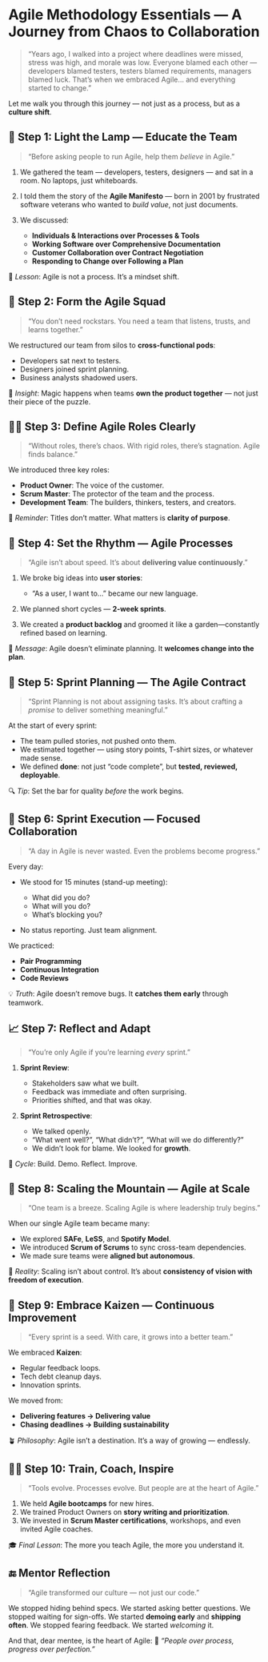  
#   **Agile Methodology Essentials — A Journey from Chaos to Collaboration**

> “Years ago, I walked into a project where deadlines were missed, stress was high, and morale was low. Everyone blamed each other — developers blamed testers, testers blamed requirements, managers blamed luck. That’s when we embraced Agile… and everything started to change.”

Let me walk you through this journey — not just as a process, but as a **culture shift**.

 
## 🧭 **Step 1: Light the Lamp — Educate the Team**

> “Before asking people to run Agile, help them *believe* in Agile.”

1. We gathered the team — developers, testers, designers — and sat in a room. No laptops, just whiteboards.
2. I told them the story of the **Agile Manifesto** — born in 2001 by frustrated software veterans who wanted to *build value*, not just documents.
3. We discussed:

   * **Individuals & Interactions over Processes & Tools**
   * **Working Software over Comprehensive Documentation**
   * **Customer Collaboration over Contract Negotiation**
   * **Responding to Change over Following a Plan**

🌱 *Lesson*: Agile is not a process. It’s a mindset shift.

## 👥 **Step 2: Form the Agile Squad**

> “You don’t need rockstars. You need a team that listens, trusts, and learns together.”

We restructured our team from silos to **cross-functional pods**:

* Developers sat next to testers.
* Designers joined sprint planning.
* Business analysts shadowed users.

🧩 *Insight*: Magic happens when teams **own the product together** — not just their piece of the puzzle.

 
## 🧑‍⚖️ **Step 3: Define Agile Roles Clearly**

> “Without roles, there’s chaos. With rigid roles, there’s stagnation. Agile finds balance.”

We introduced three key roles:

* **Product Owner**: The voice of the customer.
* **Scrum Master**: The protector of the team and the process.
* **Development Team**: The builders, thinkers, testers, and creators.

📌 *Reminder*: Titles don’t matter. What matters is **clarity of purpose**.

## 🔁 **Step 4: Set the Rhythm — Agile Processes**

> “Agile isn’t about speed. It’s about **delivering value continuously**.”

1. We broke big ideas into **user stories**:

   * “As a user, I want to…” became our new language.
2. We planned short cycles — **2-week sprints**.
3. We created a **product backlog** and groomed it like a garden—constantly refined based on learning.

🎯 *Message*: Agile doesn’t eliminate planning. It **welcomes change into the plan**.

## 📝 **Step 5: Sprint Planning — The Agile Contract**

> “Sprint Planning is not about assigning tasks. It’s about crafting a *promise* to deliver something meaningful.”

At the start of every sprint:

* The team pulled stories, not pushed onto them.
* We estimated together — using story points, T-shirt sizes, or whatever made sense.
* We defined **done**: not just “code complete”, but **tested, reviewed, deployable**.

🔍 *Tip*: Set the bar for quality *before* the work begins.

## 🏃 **Step 6: Sprint Execution — Focused Collaboration**

> “A day in Agile is never wasted. Even the problems become progress.”

Every day:

* We stood for 15 minutes (stand-up meeting):

  * What did you do?
  * What will you do?
  * What’s blocking you?
* No status reporting. Just team alignment.

We practiced:

* **Pair Programming**
* **Continuous Integration**
* **Code Reviews**

💡 *Truth*: Agile doesn’t remove bugs. It **catches them early** through teamwork.


## 📈 **Step 7: Reflect and Adapt**

> “You’re only Agile if you’re learning *every* sprint.”

1. **Sprint Review**:

   * Stakeholders saw what we built.
   * Feedback was immediate and often surprising.
   * Priorities shifted, and that was okay.

2. **Sprint Retrospective**:

   * We talked openly.
   * “What went well?”, “What didn’t?”, “What will we do differently?”
   * We didn’t look for blame. We looked for **growth**.

🔄 *Cycle*: Build. Demo. Reflect. Improve.

## 🧗 **Step 8: Scaling the Mountain — Agile at Scale**

> “One team is a breeze. Scaling Agile is where leadership truly begins.”

When our single Agile team became many:

* We explored **SAFe**, **LeSS**, and **Spotify Model**.
* We introduced **Scrum of Scrums** to sync cross-team dependencies.
* We made sure teams were **aligned but autonomous**.

📌 *Reality*: Scaling isn’t about control. It’s about **consistency of vision with freedom of execution**.

## 🔧 **Step 9: Embrace Kaizen — Continuous Improvement**

> “Every sprint is a seed. With care, it grows into a better team.”

We embraced **Kaizen**:

* Regular feedback loops.
* Tech debt cleanup days.
* Innovation sprints.

We moved from:

* **Delivering features → Delivering value**
* **Chasing deadlines → Building sustainability**

🪴 *Philosophy*: Agile isn’t a destination. It’s a way of growing — endlessly.

## 🧑‍🏫 **Step 10: Train, Coach, Inspire**

> “Tools evolve. Processes evolve. But people are at the heart of Agile.”

1. We held **Agile bootcamps** for new hires.
2. We trained Product Owners on **story writing and prioritization**.
3. We invested in **Scrum Master certifications**, workshops, and even invited Agile coaches.

🎓 *Final Lesson*: The more you teach Agile, the more you understand it.

## 🔚 Mentor Reflection

> “Agile transformed our culture — not just our code.”

We stopped hiding behind specs. We started asking better questions.
We stopped waiting for sign-offs. We started **demoing early** and **shipping often**.
We stopped fearing feedback. We started *welcoming* it.

And that, dear mentee, is the heart of Agile:
💬 *“People over process, progress over perfection.”*

